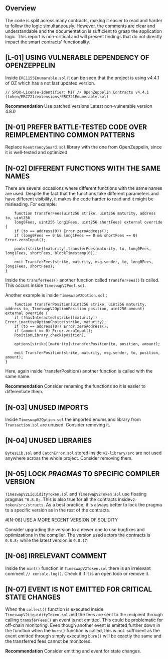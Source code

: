 ## Overview

The code is split across many contracts, making it easier to read and harder to follow the logic simultaneously. However, the comments are clear and understandable and the documentation is sufficient to grasp the application logic. This report is non-critical and will present findings that do not directly impact the smart contracts' functionality.

## [L-01] USING VULNERABLE DEPENDENCY OF OPENZEPPELIN

Inside `ERC1155Enumarable.sol` it can be seen that the project is using v4.4.1 of OZ which has a not last updated version.

`// SPDX-License-Identifier: MIT
// OpenZeppelin Contracts v4.4.1 (token/ERC721/extensions/ERC721Enumerable.sol)`

**Recommendation**
Use patched versions
Latest non-vulnerable version 4.8.0

## [N-01] PREFER BATTLE-TESTED CODE OVER REIMPLEMENTING COMMON PATTERNS

Replace `ReentrancyGuard.sol` library with the one from OpenZeppelin, since it is well-tested and optimized.

## [N-02] DIFFERENT FUNCTIONS WITH THE SAME NAMES

There are several occasions where different functions with the same names are used. Despite the fact that the functions take different parameters and have different visibility, it makes the code harder to read and it might be misleading. For example: 

        function transferFees(uint256 strike, uint256 maturity, address to, uint256 
        long0Fees, uint256 long1Fees, uint256 shortFees) external override {
        if (to == address(0)) Error.zeroAddress();
        if (long0Fees == 0 && long1Fees == 0 && shortFees == 0) Error.zeroInput();

        pools[strike][maturity].transferFees(maturity, to, long0Fees, long1Fees, shortFees, blockTimestamp(0));

        emit TransferFees(strike, maturity, msg.sender, to, long0Fees, long1Fees, shortFees);
    }

Inside the `transferFees()` another function called `transferFees()` is called. This occurs inside `TimeswapV2Pool.sol`.

Another example is inside `TimeswapV2Option.sol` :

        function transferPosition(uint256 strike, uint256 maturity, address to, TimeswapV2OptionPosition position, uint256 amount) external override {
        if (!hasInteracted[strike][maturity]) Error.inactiveOptionChoice(strike, maturity);
        if (to == address(0)) Error.zeroAddress();
        if (amount == 0) Error.zeroInput();
        PositionLibrary.check(position);

        options[strike][maturity].transferPosition(to, position, amount);

        emit TransferPosition(strike, maturity, msg.sender, to, position, amount);
    }

Here, again inside `transferPosition() another function is called with the same name.

**Recommendation**
Consider renaming the functions so it is easier to differentiate them.

## [N-03] UNUSED IMPORTS

Inside `TimeswapV2Option.sol` the imported enums and library from `Transaction.sol` are unused. Consider removing it.

## [N-04] UNUSED LIBRARIES

`BytesLib.sol` and `CatchError.sol` stored inside `v2-library/src` are not used anywhere across the whole project. Consider removing them.

## [N-05] LOCK *PRAGMAS* TO SPECIFIC COMPILER VERSION

`TimeswapV2LiquidityToken.sol` and `TimeswapV2Token.sol` use floating pragmas `^0.8.8;`. This is also true for all the contracts inside`v2-token/src/structs`. As a best practice, it is always better to lock the pragma to a specific version as in the rest of the contracts.

#[N-06] USE A MORE RECENT VERSION OF SOLIDITY

Consider upgrading the version to a newer one to use bugfixes and optimizations in the compiler. The version used actors the contracts is `0.8.8;` while the latest version is `0.8.17;`

## [N-06] IRRELEVANT COMMENT

Inside the `mint()` function in `TimeswapV2Token.sol` there is an irrelevant comment `// console.log()`. Check it if it is an open todo or remove it.

## [N-07] EVENT IS NOT EMITTED FOR CRITICAL STATE CHANGES

When the `collect()` function is executed inside `TimeswapV2LiquidityToken.sol` and the fees are sent to the recipient through calling `transferFees()` an event is not emitted. This could be problematic for off-chain monitoring. Even though another event is emitted further down in the function when the `burn()` function is called, this is not. sufficient as the event emitted through simply executing `burn()` will be exactly the same and the transferred fees cannot be monitored.

**Recommendation**
Consider emitting and event for state changes.